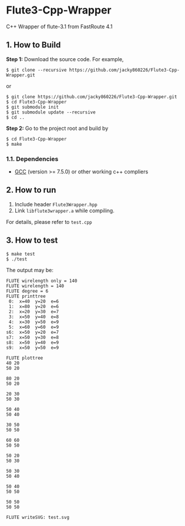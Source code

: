 # Flute3-Cpp-Wrapper
C++ Wrapper of flute-3.1 from FastRoute 4.1


## 1. How to Build
**Step 1:** Download the source code. For example,
~~~
$ git clone --recursive https://github.com/jacky860226/Flute3-Cpp-Wrapper.git
~~~

or

~~~
$ git clone https://github.com/jacky860226/Flute3-Cpp-Wrapper.git
$ cd Flute3-Cpp-Wrapper
$ git submodule init
$ git submodule update --recursive
$ cd ..
~~~

**Step 2:** Go to the project root and build by
~~~
$ cd Flute3-Cpp-Wrapper
$ make
~~~

### 1.1. Dependencies

* [GCC](https://gcc.gnu.org/) (version >= 7.5.0) or other working c++ compliers

## 2. How to run

1. Include header `Flute3Wrapper.hpp`
2. Link `libflute3wrapper.a` while compiling.

For details, please refer to `test.cpp`

## 3. How to test
~~~
$ make test
$ ./test
~~~

The output may be:
```
FLUTE wirelength only = 140
FLUTE wirelength = 140
FLUTE degree = 6
FLUTE printtree
 0:  x=40  y=20  e=6
 1:  x=80  y=20  e=6
 2:  x=20  y=30  e=7
 3:  x=50  y=40  e=8
 4:  x=30  y=50  e=9
 5:  x=60  y=60  e=9
s6:  x=50  y=20  e=7
s7:  x=50  y=30  e=8
s8:  x=50  y=40  e=9
s9:  x=50  y=50  e=9

FLUTE plottree
40 20
50 20

80 20
50 20

20 30
50 30

50 40
50 40

30 50
50 50

60 60
50 50

50 20
50 30

50 30
50 40

50 40
50 50

50 50
50 50

FLUTE writeSVG: test.svg
```
